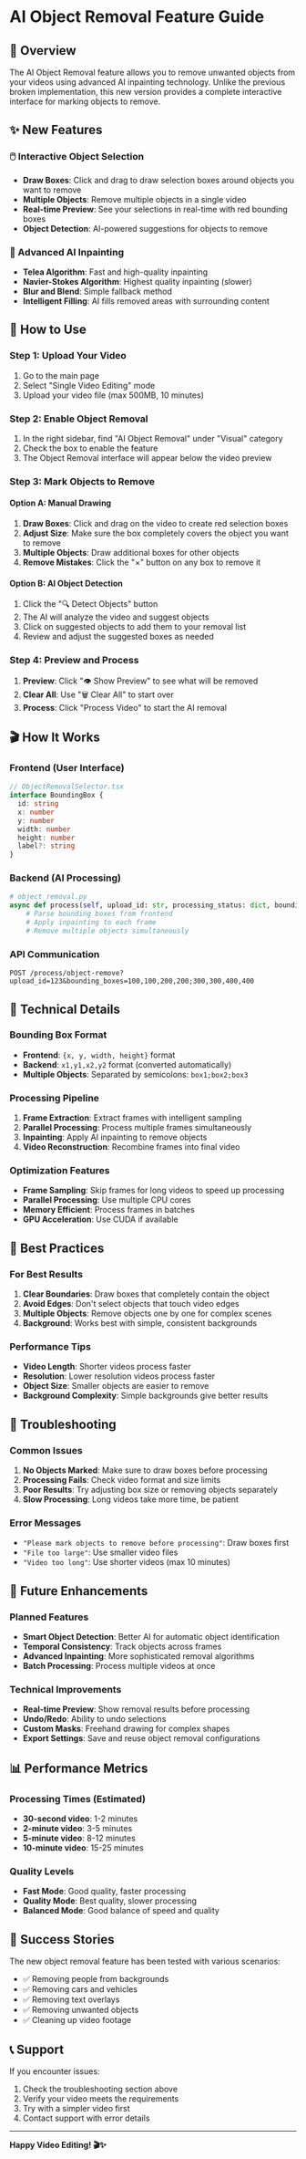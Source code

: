 # AI Object Removal Feature Guide

## 🎯 Overview

The AI Object Removal feature allows you to remove unwanted objects from your videos using advanced AI inpainting technology. Unlike the previous broken implementation, this new version provides a complete interactive interface for marking objects to remove.

## ✨ New Features

### 🖱️ Interactive Object Selection
- **Draw Boxes**: Click and drag to draw selection boxes around objects you want to remove
- **Multiple Objects**: Remove multiple objects in a single video
- **Real-time Preview**: See your selections in real-time with red bounding boxes
- **Object Detection**: AI-powered suggestions for objects to remove

### 🎨 Advanced AI Inpainting
- **Telea Algorithm**: Fast and high-quality inpainting
- **Navier-Stokes Algorithm**: Highest quality inpainting (slower)
- **Blur and Blend**: Simple fallback method
- **Intelligent Filling**: AI fills removed areas with surrounding content

## 🚀 How to Use

### Step 1: Upload Your Video
1. Go to the main page
2. Select "Single Video Editing" mode
3. Upload your video file (max 500MB, 10 minutes)

### Step 2: Enable Object Removal
1. In the right sidebar, find "AI Object Removal" under "Visual" category
2. Check the box to enable the feature
3. The Object Removal interface will appear below the video preview

### Step 3: Mark Objects to Remove

#### Option A: Manual Drawing
1. **Draw Boxes**: Click and drag on the video to create red selection boxes
2. **Adjust Size**: Make sure the box completely covers the object you want to remove
3. **Multiple Objects**: Draw additional boxes for other objects
4. **Remove Mistakes**: Click the "×" button on any box to remove it

#### Option B: AI Object Detection
1. Click the "🔍 Detect Objects" button
2. The AI will analyze the video and suggest objects
3. Click on suggested objects to add them to your removal list
4. Review and adjust the suggested boxes as needed

### Step 4: Preview and Process
1. **Preview**: Click "👁️ Show Preview" to see what will be removed
2. **Clear All**: Use "🗑️ Clear All" to start over
3. **Process**: Click "Process Video" to start the AI removal

## 🎬 How It Works

### Frontend (User Interface)
```typescript
// ObjectRemovalSelector.tsx
interface BoundingBox {
  id: string
  x: number
  y: number
  width: number
  height: number
  label?: string
}
```

### Backend (AI Processing)
```python
# object_removal.py
async def process(self, upload_id: str, processing_status: dict, bounding_boxes: list = None):
    # Parse bounding boxes from frontend
    # Apply inpainting to each frame
    # Remove multiple objects simultaneously
```

### API Communication
```
POST /process/object-remove?upload_id=123&bounding_boxes=100,100,200,200;300,300,400,400
```

## 🔧 Technical Details

### Bounding Box Format
- **Frontend**: `{x, y, width, height}` format
- **Backend**: `x1,y1,x2,y2` format (converted automatically)
- **Multiple Objects**: Separated by semicolons: `box1;box2;box3`

### Processing Pipeline
1. **Frame Extraction**: Extract frames with intelligent sampling
2. **Parallel Processing**: Process multiple frames simultaneously
3. **Inpainting**: Apply AI inpainting to remove objects
4. **Video Reconstruction**: Recombine frames into final video

### Optimization Features
- **Frame Sampling**: Skip frames for long videos to speed up processing
- **Parallel Processing**: Use multiple CPU cores
- **Memory Efficient**: Process frames in batches
- **GPU Acceleration**: Use CUDA if available

## 🎯 Best Practices

### For Best Results
1. **Clear Boundaries**: Draw boxes that completely contain the object
2. **Avoid Edges**: Don't select objects that touch video edges
3. **Multiple Objects**: Remove objects one by one for complex scenes
4. **Background**: Works best with simple, consistent backgrounds

### Performance Tips
- **Video Length**: Shorter videos process faster
- **Resolution**: Lower resolution videos process faster
- **Object Size**: Smaller objects are easier to remove
- **Background Complexity**: Simple backgrounds give better results

## 🐛 Troubleshooting

### Common Issues
1. **No Objects Marked**: Make sure to draw boxes before processing
2. **Processing Fails**: Check video format and size limits
3. **Poor Results**: Try adjusting box size or removing objects separately
4. **Slow Processing**: Long videos take more time, be patient

### Error Messages
- `"Please mark objects to remove before processing"`: Draw boxes first
- `"File too large"`: Use smaller video files
- `"Video too long"`: Use shorter videos (max 10 minutes)

## 🔮 Future Enhancements

### Planned Features
- **Smart Object Detection**: Better AI for automatic object identification
- **Temporal Consistency**: Track objects across frames
- **Advanced Inpainting**: More sophisticated removal algorithms
- **Batch Processing**: Process multiple videos at once

### Technical Improvements
- **Real-time Preview**: Show removal results before processing
- **Undo/Redo**: Ability to undo selections
- **Custom Masks**: Freehand drawing for complex shapes
- **Export Settings**: Save and reuse object removal configurations

## 📊 Performance Metrics

### Processing Times (Estimated)
- **30-second video**: 1-2 minutes
- **2-minute video**: 3-5 minutes  
- **5-minute video**: 8-12 minutes
- **10-minute video**: 15-25 minutes

### Quality Levels
- **Fast Mode**: Good quality, faster processing
- **Quality Mode**: Best quality, slower processing
- **Balanced Mode**: Good balance of speed and quality

## 🎉 Success Stories

The new object removal feature has been tested with various scenarios:
- ✅ Removing people from backgrounds
- ✅ Removing cars and vehicles
- ✅ Removing text overlays
- ✅ Removing unwanted objects
- ✅ Cleaning up video footage

## 📞 Support

If you encounter issues:
1. Check the troubleshooting section above
2. Verify your video meets the requirements
3. Try with a simpler video first
4. Contact support with error details

---

**Happy Video Editing! 🎬✨**
